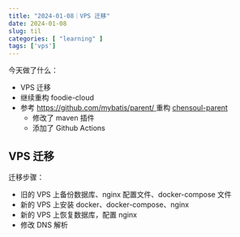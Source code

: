 ```yaml
---
title: "2024-01-08｜VPS 迁移"
date: 2024-01-08
slug: til
categories: [ "learning" ]
tags: ['vps']
---
```


今天做了什么：

- VPS 迁移
- 继续重构 foodie-cloud
- 参考 [https://github.com/mybatis/parent/  ](https://github.com/mybatis/parent/)
  重构 [chensoul-parent](https://github.com/chensoul/chensoul-parent)
    - 修改了 maven 插件
    - 添加了 Github Actions

## VPS 迁移

迁移步骤：

- 旧的 VPS 上备份数据库、nginx 配置文件、docker-compose 文件
- 新的 VPS 上安装 docker、docker-compose、nginx
- 新的 VPS 上恢复数据库，配置 nginx
- 修改 DNS 解析

